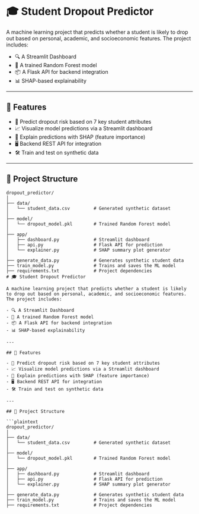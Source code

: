 # 🎓 Student Dropout Predictor

A machine learning project that predicts whether a student is likely to drop out based on personal, academic, and socioeconomic features. The project includes:

- 🔍 A Streamlit Dashboard
- 🧠 A trained Random Forest model
- 📦 A Flask API for backend integration
- 📊 SHAP-based explainability

---

## 🚀 Features

- 🎯 Predict dropout risk based on 7 key student attributes
- 📈 Visualize model predictions via a Streamlit dashboard
- 🧪 Explain predictions with SHAP (feature importance)
- 🖥️ Backend REST API for integration
- 🛠️ Train and test on synthetic data

---

## 📁 Project Structure

```plaintext
dropout_predictor/
│
├── data/
│   └── student_data.csv         # Generated synthetic dataset
│
├── model/
│   └── dropout_model.pkl        # Trained Random Forest model
│
├── app/
│   ├── dashboard.py             # Streamlit dashboard
│   ├── api.py                   # Flask API for prediction
│   └── explainer.py             # SHAP summary plot generator
│
├── generate_data.py             # Generates synthetic student data
├── train_model.py               # Trains and saves the ML model
├── requirements.txt             # Project dependencies
# 🎓 Student Dropout Predictor

A machine learning project that predicts whether a student is likely to drop out based on personal, academic, and socioeconomic features. The project includes:

- 🔍 A Streamlit Dashboard
- 🧠 A trained Random Forest model
- 📦 A Flask API for backend integration
- 📊 SHAP-based explainability

---

## 🚀 Features

- 🎯 Predict dropout risk based on 7 key student attributes
- 📈 Visualize model predictions via a Streamlit dashboard
- 🧪 Explain predictions with SHAP (feature importance)
- 🖥️ Backend REST API for integration
- 🛠️ Train and test on synthetic data

---

## 📁 Project Structure

```plaintext
dropout_predictor/
│
├── data/
│   └── student_data.csv         # Generated synthetic dataset
│
├── model/
│   └── dropout_model.pkl        # Trained Random Forest model
│
├── app/
│   ├── dashboard.py             # Streamlit dashboard
│   ├── api.py                   # Flask API for prediction
│   └── explainer.py             # SHAP summary plot generator
│
├── generate_data.py             # Generates synthetic student data
├── train_model.py               # Trains and saves the ML model
├── requirements.txt             # Project dependencies
